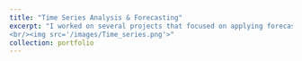 ```yaml
---
title: "Time Series Analysis & Forecasting"
excerpt: "I worked on several projects that focused on applying forecasting methodologies to real-world data, as part of my coursework. I gained valuable experience in decomposing time series data into trend and seasonal components, identifying patterns using autocorrelation, and incorporating external variables to better explain the behavior of response variables. I also compared various forecasting techniques, analyzing their performance to determine the best fit for different organizational decision-making scenarios. These projects not only enhanced my understanding of time series analysis but also provided practical skills in selecting and applying the right forecasting methods for industrial applications. [Here](https://metedb.github.io/time-series-analysis/) are the reports and detailed analyses.
<br/><img src='/images/Time_series.png'>"
collection: portfolio
---
```


